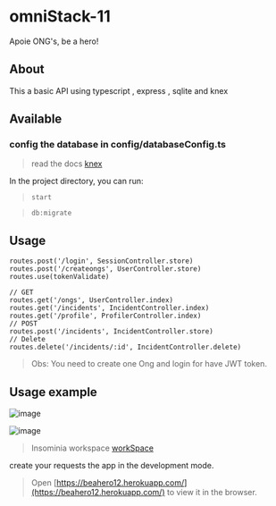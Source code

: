 # omniStack-11
Apoie ONG's, be a hero! 

## About
This a basic API using typescript , express , sqlite and knex 


## Available 

### config the database in config/databaseConfig.ts
> read  the docs [knex](http://knexjs.org/)

In the project directory, you can run:
> `start`


> `db:migrate`

## Usage
  ```
routes.post('/login', SessionController.store)
routes.post('/createongs', UserController.store)
routes.use(tokenValidate)

// GET
routes.get('/ongs', UserController.index)
routes.get('/incidents', IncidentController.index)
routes.get('/profile', ProfilerController.index)
// POST
routes.post('/incidents', IncidentController.store)
// Delete
routes.delete('/incidents/:id', IncidentController.delete)
  ```
>Obs: You need to create one Ong and login for have JWT token.

## Usage example

![image](https://user-images.githubusercontent.com/48535259/77871797-95bb8780-721b-11ea-9f95-1fdca797b1d0.png)


![image](https://user-images.githubusercontent.com/48535259/77871849-c3083580-721b-11ea-8f1d-bac3fb7391bd.png)


>Insominia workspace [workSpace](https://drive.google.com/open?id=1YSNlhmLGWQkRkx3DKRjuEIMpxdqCjCw2)


create your requests the app in the development mode.<br />
 > Open [https://beahero12.herokuapp.com/](https://beahero12.herokuapp.com/) to view it in the browser.
<br />


